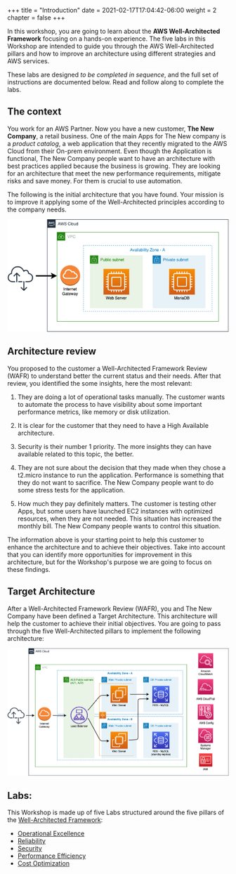 +++
title = "Introduction"
date = 2021-02-17T17:04:42-06:00
weight = 2
chapter = false
+++

In this workshop, you are going to learn about the **AWS Well-Architected Framework** focusing on a hands-on experience. The five labs in this Workshop are intended to guide you through the AWS Well-Architected pillars and how to improve an architecture using different strategies and AWS services.

These labs are designed *to be completed in sequence*, and the full set of instructions are documented below. Read and follow along to complete the labs. 

## The context

You work for an AWS Partner. Now you have a new customer, **The New Company**, a retail business. One of the main Apps for The New company is a *product catalog*, a web application that they recently migrated to the AWS Cloud from their On-prem environment. Even though the Application is functional, The New Company people want to have an architecture with best practices applied because the business is growing.  They are looking for an architecture that meet the new performance requirements, mitigate risks and save money. For them is crucial to use automation. 

The following is the initial architecture that you have found. Your mission is to improve it applying some of the Well-Architected principles according to the company needs. 

<img src="images/starting-point.png" alt="drawing" width="600"/>

## Architecture review

You proposed to the customer a Well-Architected Framework Review (WAFR) to understand better the current status and their needs. After that review, you identified the some insights, here the most relevant:

1. They are doing a lot of operational tasks manually. The customer wants to automate the process to have visibility about some important performance metrics, like memory or disk utilization.

1. It is clear for the customer that they need to have a High Available architecture. 

1. Security is their number 1 priority. The more insights they can have available related to this topic, the better.

1. They are not sure about the decision that they made when they chose a t2.micro instance to run the application. Performance is something that they do not want to sacrifice. The New Company people want to do some stress tests for the application. 

1. How much they pay definitely matters. The customer is testing other Apps, but some users have launched EC2 instances with optimized resources, when they are not needed. This situation has increased the monthly bill. The New Company people wants to control this situation. 

The information above is your starting point to help this customer to enhance the architecture and to achieve their objectives. Take into account that you can identify more opportunities for improvement in this architecture, but for the Workshop's purpose we are going to focus on these findings. 


## Target Architecture

After a Well-Architected Framework Review (WAFR), you and The New Company have been defined a Target Architecture. This architecture will help the customer to achieve their initial objectives. You are going to pass through the five Well-Architected pillars to implement the following architecture:

<img src="images/target.png" alt="drawing" width="1100"/>


## Labs:

This Workshop is made up of five Labs structured around the five pillars of the [Well-Architected Framework](https://aws.amazon.com/well-architected):

-   [Operational Excellence](https://main.d2azidedm760yt.amplifyapp.com/work2/)
-   [Reliability](https://main.d2azidedm760yt.amplifyapp.com/work3/)
-   [Security](https://main.d2azidedm760yt.amplifyapp.com/work4/)
-   [Performance Efficiency](https://main.d2azidedm760yt.amplifyapp.com/work5/)
-   [Cost Optimization](https://main.d2azidedm760yt.amplifyapp.com/work6/)









	

